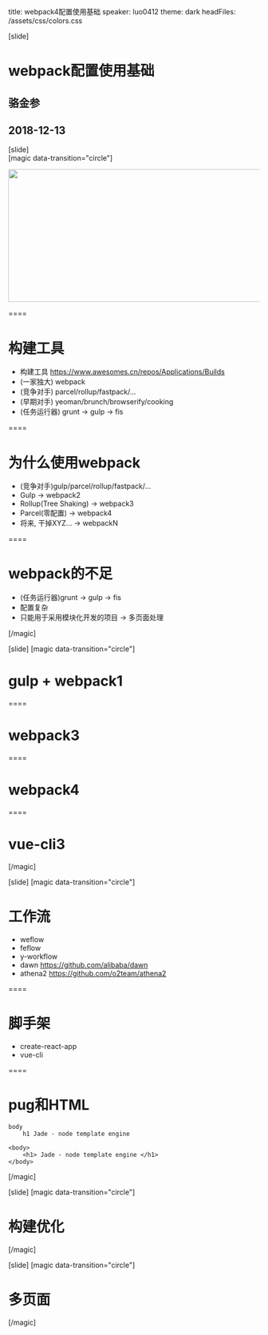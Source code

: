title: webpack4配置使用基础
speaker: luo0412
theme: dark
headFiles: /assets/css/colors.css




[slide]
# webpack配置使用基础
## 骆金参
## 2018-12-13

[slide]   
[magic data-transition="circle"]

<div class="tc">
<img src="/assets/images/fe-build-stat.png" style="width: 700px;height:266px;">
</div> 

 
====
# 构建工具

- 构建工具 https://www.awesomes.cn/repos/Applications/Builds
- (一家独大) webpack
- (竞争对手) parcel/rollup/fastpack/...
- (早期对手) yeoman/brunch/browserify/cooking 
- (任务运行器) grunt -> gulp -> fis

====
# 为什么使用webpack

- (竞争对手)gulp/parcel/rollup/fastpack/...
- Gulp -> webpack2 
- Rollup(Tree Shaking) -> webpack3
- Parcel(零配置) -> webpack4
- 将来, 干掉XYZ... -> webpackN

====
# webpack的不足

- (任务运行器)grunt -> gulp -> fis 
- 配置复杂
- 只能用于采用模块化开发的项目 -> 多页面处理

[/magic]


[slide]
[magic data-transition="circle"]
# gulp + webpack1

====
# webpack3

====
# webpack4

====
# vue-cli3

[/magic]



[slide]
[magic data-transition="circle"]

# 工作流

- weflow
- feflow
- y-workflow 
- dawn https://github.com/alibaba/dawn
- athena2 https://github.com/o2team/athena2

====
# 脚手架

- create-react-app
- vue-cli

====
# pug和HTML

```
body
    h1 Jade - node template engine
```

```
<body>
    <h1> Jade - node template engine </h1>
</body>
```

[/magic]


[slide]
[magic data-transition="circle"]

# 构建优化


[/magic]


[slide]
[magic data-transition="circle"]

# 多页面


[/magic]
